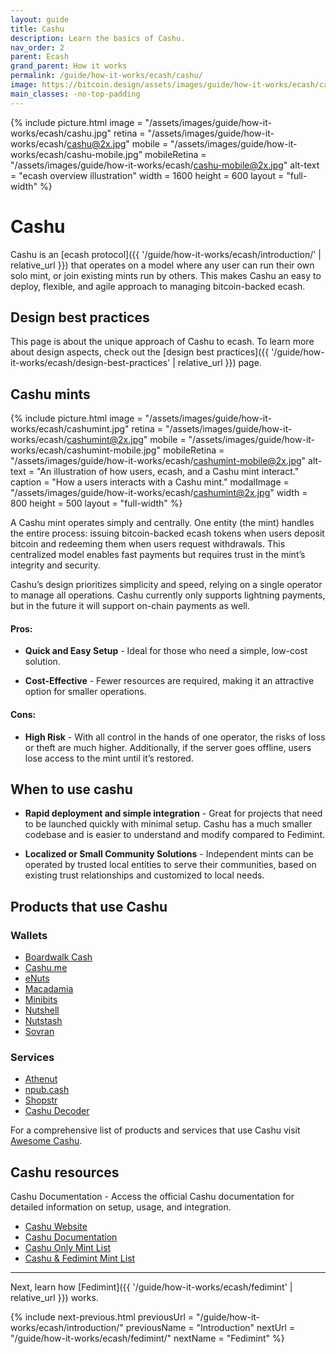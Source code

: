 ```yaml
---
layout: guide
title: Cashu
description: Learn the basics of Cashu.
nav_order: 2
parent: Ecash
grand_parent: How it works
permalink: /guide/how-it-works/ecash/cashu/
image: https://bitcoin.design/assets/images/guide/how-it-works/ecash/cashu_og.jpg
main_classes: -no-top-padding
---
```


<!--

Editor's notes

An introduction to Cashu.

Illustration sources: https://www.figma.com/community/file/1444347139219091325/bitcoin-design-community-ecash-images

-->

{% include picture.html
   image = "/assets/images/guide/how-it-works/ecash/cashu.jpg"
   retina = "/assets/images/guide/how-it-works/ecash/cashu@2x.jpg"
   mobile = "/assets/images/guide/how-it-works/ecash/cashu-mobile.jpg"
   mobileRetina = "/assets/images/guide/how-it-works/ecash/cashu-mobile@2x.jpg"
   alt-text = "ecash overview illustration"
   width = 1600
   height = 600
   layout = "full-width"
%}

# Cashu
Cashu is an [ecash protocol]({{ '/guide/how-it-works/ecash/introduction/' | relative_url }}) that operates on a model where any user can run their own solo mint, or join existing mints run by others. This makes Cashu an easy to deploy, flexible, and agile approach to managing bitcoin-backed ecash.

## Design best practices
This page is about the unique approach of Cashu to ecash. To learn more about design aspects, check out the [design best practices]({{ '/guide/how-it-works/ecash/design-best-practices' | relative_url }}) page.

## Cashu mints

{% include picture.html
   image = "/assets/images/guide/how-it-works/ecash/cashumint.jpg"
   retina = "/assets/images/guide/how-it-works/ecash/cashumint@2x.jpg"
   mobile = "/assets/images/guide/how-it-works/ecash/cashumint-mobile.jpg"
   mobileRetina = "/assets/images/guide/how-it-works/ecash/cashumint-mobile@2x.jpg"
   alt-text = "An illustration of how users, ecash, and a Cashu mint interact."
   caption = "How a users interacts with a Cashu mint."
   modalImage = "/assets/images/guide/how-it-works/ecash/cashumint@2x.jpg"
   width = 800
   height = 500
   layout = "full-width"
%}

A Cashu mint operates simply and centrally. One entity (the mint) handles the entire process: issuing bitcoin-backed ecash tokens when users deposit bitcoin and redeeming them when users request withdrawals. This centralized model enables fast payments but requires trust in the mint’s integrity and security.

Cashu’s design prioritizes simplicity and speed, relying on a single operator to manage all operations. Cashu currently only supports lightning payments, but in the future it will support on-chain payments as well.

#### Pros:

* **Quick and Easy Setup** - Ideal for those who need a simple, low-cost solution.

* **Cost-Effective** - Fewer resources are required, making it an attractive option for smaller operations.

#### Cons:

* **High Risk** - With all control in the hands of one operator, the risks of loss or theft are much higher. Additionally, if the server goes offline, users lose access to the mint until it’s restored.

## When to use cashu

* **Rapid deployment and simple integration** - Great for projects that need to be launched quickly with minimal setup. Cashu has a much smaller codebase and is easier to understand and modify compared to Fedimint.

* **Localized or Small Community Solutions** - Independent mints can be operated by trusted local entities to serve their communities, based on existing trust relationships and customized to local needs.

## Products that use Cashu

### Wallets
- [Boardwalk Cash](https://boardwalkcash.com/)
- [Cashu.me](https://wallet.cashu.me/)
- [eNuts](https://www.enuts.cash/)
- [Macadamia](https://macadamia.cash/)
- [Minibits](https://www.minibits.cash/)
- [Nutshell](https://github.com/cashubtc/nutshell)
- [Nutstash](https://nutstash.app/)
- [Sovran](https://sovranbitcoin.com/)

### Services
- [Athenut](https://athenut.com/)
- [npub.cash](https://npub.cash/)
- [Shopstr](https://shopstr.store/)
- [Cashu Decoder](https://nostrapps.github.io/cashu/)

For a comprehensive list of products and services that use Cashu visit [Awesome Cashu](https://github.com/cashubtc/awesome-cashu).

## Cashu resources
Cashu Documentation - Access the official Cashu documentation for detailed information on setup, usage, and integration.
- [Cashu Website](https://cashu.space/)
- [Cashu Documentation](https://docs.cashu.space/)
- [Cashu Only Mint List](https://cashumints.space/)
- [Cashu & Fedimint Mint List](https://bitcoinmints.com)

---

Next, learn how [Fedimint]({{ '/guide/how-it-works/ecash/fedimint' | relative_url }}) works.

{% include next-previous.html
   previousUrl = "/guide/how-it-works/ecash/introduction/"
   previousName = "Introduction"
   nextUrl = "/guide/how-it-works/ecash/fedimint/"
   nextName = "Fedimint"
%}
